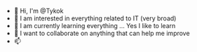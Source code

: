 - 👋 Hi, I'm @Tykok
- 👀 I am interested in everything related to IT (very broad)
- 🌱 I am currently learning everything ... Yes I like to learn
- 💞️ I want to collaborate on anything that can help me improve
- 📫
